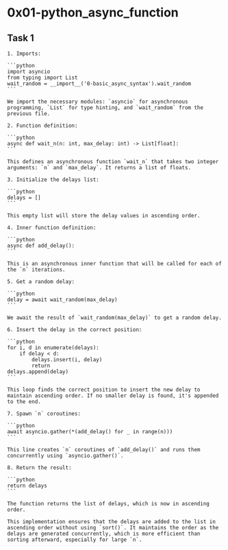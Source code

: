 # 0x01-python_async_function

## Task 1

    1. Imports:

    ```python
    import asyncio
    from typing import List
    wait_random = __import__('0-basic_async_syntax').wait_random
    ```

    We import the necessary modules: `asyncio` for asynchronous programming, `List` for type hinting, and `wait_random` from the previous file.

    2. Function definition:

    ```python
    async def wait_n(n: int, max_delay: int) -> List[float]:
    ```

    This defines an asynchronous function `wait_n` that takes two integer arguments: `n` and `max_delay`. It returns a list of floats.

    3. Initialize the delays list:

    ```python
    delays = []
    ```

    This empty list will store the delay values in ascending order.

    4. Inner function definition:

    ```python
    async def add_delay():
    ```

    This is an asynchronous inner function that will be called for each of the `n` iterations.

    5. Get a random delay:

    ```python
    delay = await wait_random(max_delay)
    ```

    We await the result of `wait_random(max_delay)` to get a random delay.

    6. Insert the delay in the correct position:

    ```python
    for i, d in enumerate(delays):
        if delay < d:
            delays.insert(i, delay)
            return
    delays.append(delay)
    ```

    This loop finds the correct position to insert the new delay to maintain ascending order. If no smaller delay is found, it's appended to the end.

    7. Spawn `n` coroutines:

    ```python
    await asyncio.gather(*(add_delay() for _ in range(n)))
    ```

    This line creates `n` coroutines of `add_delay()` and runs them concurrently using `asyncio.gather()`.

    8. Return the result:

    ```python
    return delays
    ```

    The function returns the list of delays, which is now in ascending order.

    This implementation ensures that the delays are added to the list in ascending order without using `sort()`. It maintains the order as the delays are generated concurrently, which is more efficient than sorting afterward, especially for large `n`.
